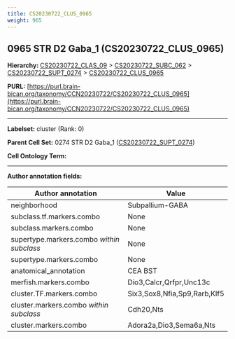 ```yaml
---
title: CS20230722_CLUS_0965
weight: 965
---
```

## 0965 STR D2 Gaba_1 (CS20230722_CLUS_0965)
<b>Hierarchy: </b>
[CS20230722_CLAS_09](../CS20230722_CLAS_09) >
[CS20230722_SUBC_062](../CS20230722_SUBC_062) >
[CS20230722_SUPT_0274](../CS20230722_SUPT_0274) >
[CS20230722_CLUS_0965](../CS20230722_CLUS_0965)

**PURL:** [https://purl.brain-bican.org/taxonomy/CCN20230722/CS20230722_CLUS_0965](https://purl.brain-bican.org/taxonomy/CCN20230722/CS20230722_CLUS_0965)

---


**Labelset:** cluster (Rank: 0)

**Parent Cell Set:** 0274 STR D2 Gaba_1 ([CS20230722_SUPT_0274](../CS20230722_SUPT_0274))



**Cell Ontology Term:** 

[MARKER GENES.]: #


---

[TRANSFERRED ANNOTATIONS.]: #


[AUTHOR ANNOTATION FIELDS.]: #


**Author annotation fields:**

| Author annotation | Value |
|-------------------|-------|
|neighborhood|Subpallium-GABA|
|subclass.tf.markers.combo|None|
|subclass.markers.combo|None|
|supertype.markers.combo _within subclass_|None|
|supertype.markers.combo|None|
|anatomical_annotation|CEA BST|
|merfish.markers.combo|Dio3,Calcr,Qrfpr,Unc13c|
|cluster.TF.markers.combo|Six3,Sox8,Nfia,Sp9,Rarb,Klf5|
|cluster.markers.combo _within subclass_|Cdh20,Nts|
|cluster.markers.combo|Adora2a,Dio3,Sema6a,Nts|

